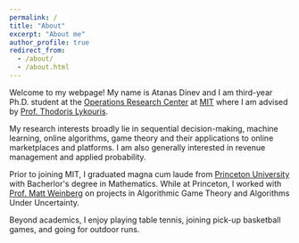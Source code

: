 ```yaml
---
permalink: /
title: "About"
excerpt: "About me"
author_profile: true
redirect_from: 
  - /about/
  - /about.html
---
```


Welcome to my webpage! My name is Atanas Dinev and I am third-year Ph.D. student at the [Operations Research Center](https://orc.mit.edu) at [MIT](https://www.mit.edu) where I am advised by [Prof. Thodoris Lykouris](https://mitmgmtfaculty.mit.edu/tlykouris/). 

My research interests broadly lie in sequential decision-making, machine learning, online algorithms, game theory and their applications to online marketplaces and platforms. I am also generally interested in revenue management and applied probability. 

Prior to joining MIT, I graduated magna cum laude from [Princeton University](https://www.princeton.edu) with Bacherlor's degree in Mathematics. While at Princeton, I worked with [Prof. Matt Weinberg](https://www.cs.princeton.edu/~smattw/) on projects in Algorithmic Game Theory and Algorithms Under Uncertainty. 

Beyond academics, I enjoy playing table tennis, joining pick-up basketball games, and going for outdoor runs. 

<!-- Publications
======
[**Social Learning with Limited Attention: Negative Reviews Persist under Newest First**](https://arxiv.org/abs/2406.06929) \\
with Jackie Baek and Thodoris Lykouris \\
Major Revision Operations Research
- 25th ACM Conference on Economics and Computation (EC 2024)
- INFORMS Manufacturing and Service Operations Management Conference SIG Day (MSOM SIG 2025)
- INFORMS Revenue Management and Pricing Section Conference (RMP 2024)


[**Simple and Optimal Online Contention Resolution Schemes for k-uniform matroids**](https://arxiv.org/abs/2309.10078) \\
with S. Matthew Weinberg
- 15th Innovations in Theoretical Computer Science Conference (ITCS 2024)

[**Tight bounds on 3-team manipulations in Randomized Death Match**](https://arxiv.org/abs/2301.07862) \\
with S. Matthew Weinberg
- 18th Conference on Web and Internet Economics (WINE 2022)


Talks
======
**Social Learning with Limited Attention: Negative Reviews Persist under Newest First**
- INFORMS Manufacturing and Service Operations Management Conference SIG Day (MSOM SIG 2025)
- Marketplace Innovation Workshop (MIW 2025)
- INFORMS Annual Meeting in Seattle, WA (INFORMS 2024)
- INFORMS Revenue Management and Pricing Section Conference (RMP 2024)
- 25th ACM Conference on Economics and Computation (EC 2024)
- INFORMS Manufacturing and Service Operations Management Conference (MSOM 2024)

**Simple and Optimal Online Contention Resolution Schemes for k-uniform matroids**
- 15th Innovations in Theoretical Computer Science Conference, Berkeley (ITCS 2024)

**Tight bounds on 3-team manipulations in Randomized Death Match**
- 18th Conference on Web and Internet Economics (WINE 2022)
- [Combinatorics-related Open Problems Seminar (CROPS)](https://stoyandimitrov.net/crops.html?fbclid=IwAR2YP_K7E4hu2kpfAjTL5djYg1rxMdIvRWulIRUNWyP__DD8SPd28OZXXb8), Rutgers University, September 2022


Teaching Experience
====== 
**Data, Models, and Decisions (15.060), Graduate (MBA Core), Fall 2024,  MIT, Teaching Assistant** 

**The Analytics Edge (15.071), Graduate (MBA), Spring 2024,  MIT, Head Teaching Assistant** 

**Economics and Computation (COS 445), Undergraduate, Spring 2022,  Princeton University** 



Academic Serivce
======
**Seminar Coordinator, MIT Operations Research Center Seminar Spring 2025**

**Reviewer for ICML 2025** -->







